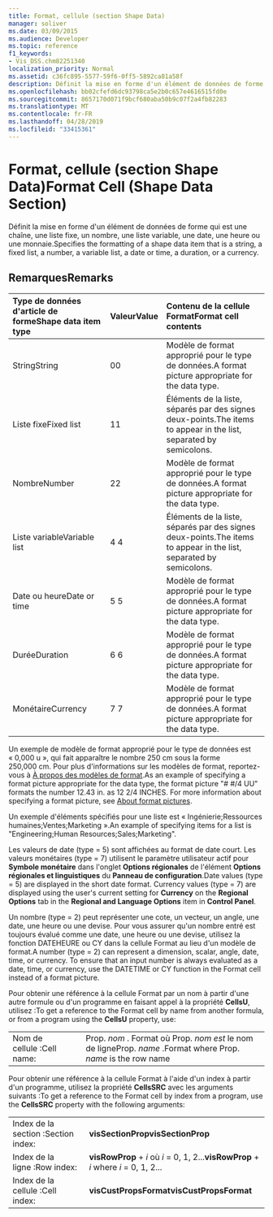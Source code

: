 ```yaml
---
title: Format, cellule (section Shape Data)
manager: soliver
ms.date: 03/09/2015
ms.audience: Developer
ms.topic: reference
f1_keywords:
- Vis_DSS.chm82251340
localization_priority: Normal
ms.assetid: c36fc895-5577-59f6-0ff5-5892ca81a58f
description: Définit la mise en forme d'un élément de données de forme qui est une chaîne, une liste fixe, un nombre, une liste variable, une date, une heure ou une monnaie.
ms.openlocfilehash: bb02cfefd6dc93798ca5e2b0c657e4616515fd0e
ms.sourcegitcommit: 8657170d071f9bcf680aba50b9c07f2a4fb82283
ms.translationtype: MT
ms.contentlocale: fr-FR
ms.lasthandoff: 04/28/2019
ms.locfileid: "33415361"
---
```

# <a name="format-cell-shape-data-section"></a><span data-ttu-id="a2f39-103">Format, cellule (section Shape Data)</span><span class="sxs-lookup"><span data-stu-id="a2f39-103">Format Cell (Shape Data Section)</span></span>

<span data-ttu-id="a2f39-104">Définit la mise en forme d'un élément de données de forme qui est une chaîne, une liste fixe, un nombre, une liste variable, une date, une heure ou une monnaie.</span><span class="sxs-lookup"><span data-stu-id="a2f39-104">Specifies the formatting of a shape data item that is a string, a fixed list, a number, a variable list, a date or time, a duration, or a currency.</span></span>
  
## <a name="remarks"></a><span data-ttu-id="a2f39-105">Remarques</span><span class="sxs-lookup"><span data-stu-id="a2f39-105">Remarks</span></span>

|<span data-ttu-id="a2f39-106">**Type de données d'article de forme**</span><span class="sxs-lookup"><span data-stu-id="a2f39-106">**Shape data item type**</span></span>|<span data-ttu-id="a2f39-107">**Valeur**</span><span class="sxs-lookup"><span data-stu-id="a2f39-107">**Value**</span></span>|<span data-ttu-id="a2f39-108">**Contenu de la cellule Format**</span><span class="sxs-lookup"><span data-stu-id="a2f39-108">**Format cell contents**</span></span>|
|:-----|:-----|:-----|
| <span data-ttu-id="a2f39-109">String</span><span class="sxs-lookup"><span data-stu-id="a2f39-109">String</span></span>  <br/> | <span data-ttu-id="a2f39-110">0</span><span class="sxs-lookup"><span data-stu-id="a2f39-110">0</span></span>  <br/> | <span data-ttu-id="a2f39-111">Modèle de format approprié pour le type de données.</span><span class="sxs-lookup"><span data-stu-id="a2f39-111">A format picture appropriate for the data type.</span></span>  <br/> |
| <span data-ttu-id="a2f39-112">Liste fixe</span><span class="sxs-lookup"><span data-stu-id="a2f39-112">Fixed list</span></span>  <br/> | <span data-ttu-id="a2f39-113">1</span><span class="sxs-lookup"><span data-stu-id="a2f39-113">1</span></span>  <br/> | <span data-ttu-id="a2f39-114">Éléments de la liste, séparés par des signes deux-points.</span><span class="sxs-lookup"><span data-stu-id="a2f39-114">The items to appear in the list, separated by semicolons.</span></span>  <br/> |
| <span data-ttu-id="a2f39-115">Nombre</span><span class="sxs-lookup"><span data-stu-id="a2f39-115">Number</span></span>  <br/> | <span data-ttu-id="a2f39-116">2</span><span class="sxs-lookup"><span data-stu-id="a2f39-116">2</span></span>  <br/> | <span data-ttu-id="a2f39-117">Modèle de format approprié pour le type de données.</span><span class="sxs-lookup"><span data-stu-id="a2f39-117">A format picture appropriate for the data type.</span></span>  <br/> |
| <span data-ttu-id="a2f39-118">Liste variable</span><span class="sxs-lookup"><span data-stu-id="a2f39-118">Variable list</span></span>  <br/> | <span data-ttu-id="a2f39-119">4 </span><span class="sxs-lookup"><span data-stu-id="a2f39-119">4</span></span>  <br/> | <span data-ttu-id="a2f39-120">Éléments de la liste, séparés par des signes deux-points.</span><span class="sxs-lookup"><span data-stu-id="a2f39-120">The items to appear in the list, separated by semicolons.</span></span>  <br/> |
| <span data-ttu-id="a2f39-121">Date ou heure</span><span class="sxs-lookup"><span data-stu-id="a2f39-121">Date or time</span></span>  <br/> | <span data-ttu-id="a2f39-122">5 </span><span class="sxs-lookup"><span data-stu-id="a2f39-122">5</span></span>  <br/> | <span data-ttu-id="a2f39-123">Modèle de format approprié pour le type de données.</span><span class="sxs-lookup"><span data-stu-id="a2f39-123">A format picture appropriate for the data type.</span></span>  <br/> |
| <span data-ttu-id="a2f39-124">Durée</span><span class="sxs-lookup"><span data-stu-id="a2f39-124">Duration</span></span>  <br/> | <span data-ttu-id="a2f39-125">6 </span><span class="sxs-lookup"><span data-stu-id="a2f39-125">6</span></span>  <br/> | <span data-ttu-id="a2f39-126">Modèle de format approprié pour le type de données.</span><span class="sxs-lookup"><span data-stu-id="a2f39-126">A format picture appropriate for the data type.</span></span>  <br/> |
| <span data-ttu-id="a2f39-127">Monétaire</span><span class="sxs-lookup"><span data-stu-id="a2f39-127">Currency</span></span>  <br/> | <span data-ttu-id="a2f39-128">7 </span><span class="sxs-lookup"><span data-stu-id="a2f39-128">7</span></span>  <br/> | <span data-ttu-id="a2f39-129">Modèle de format approprié pour le type de données.</span><span class="sxs-lookup"><span data-stu-id="a2f39-129">A format picture appropriate for the data type.</span></span>  <br/> |
   
<span data-ttu-id="a2f39-p101">Un exemple de modèle de format approprié pour le type de données est « 0,000 u », qui fait apparaître le nombre 250 cm sous la forme 250,000 cm. Pour plus d'informations sur les modèles de format, reportez-vous à [À propos des modèles de format](about-format-pictures.md).</span><span class="sxs-lookup"><span data-stu-id="a2f39-p101">As an example of specifying a format picture appropriate for the data type, the format picture "# #/4 UU" formats the number 12.43 in. as 12 2/4 INCHES. For more information about specifying a format picture, see [About format pictures](about-format-pictures.md).</span></span>
  
<span data-ttu-id="a2f39-133">Un exemple d'éléments spécifiés pour une liste est « Ingénierie;Ressources humaines;Ventes;Marketing ».</span><span class="sxs-lookup"><span data-stu-id="a2f39-133">An example of specifying items for a list is "Engineering;Human Resources;Sales;Marketing".</span></span>
  
<span data-ttu-id="a2f39-p102">Les valeurs de date (type = 5) sont affichées au format de date court. Les valeurs monétaires (type = 7) utilisent le paramètre utilisateur actif pour **Symbole monétaire** dans l'onglet **Options régionales** de l'élément **Options régionales et linguistiques** du **Panneau de configuration**.</span><span class="sxs-lookup"><span data-stu-id="a2f39-p102">Date values (type = 5) are displayed in the short date format. Currency values (type = 7) are displayed using the user's current setting for **Currency** on the **Regional Options** tab in the **Regional and Language Options** item in **Control Panel**.</span></span>
  
<span data-ttu-id="a2f39-p103">Un nombre (type = 2) peut représenter une cote, un vecteur, un angle, une date, une heure ou une devise. Pour vous assurer qu'un nombre entré est toujours évalué comme une date, une heure ou une devise, utilisez la fonction DATEHEURE ou CY dans la cellule Format au lieu d'un modèle de format.</span><span class="sxs-lookup"><span data-stu-id="a2f39-p103">A number (type = 2) can represent a dimension, scalar, angle, date, time, or currency. To ensure that an input number is always evaluated as a date, time, or currency, use the DATETIME or CY function in the Format cell instead of a format picture.</span></span>
  
<span data-ttu-id="a2f39-138">Pour obtenir une référence à la cellule Format par un nom à partir d'une autre formule ou d'un programme en faisant appel à la propriété **CellsU**, utilisez :</span><span class="sxs-lookup"><span data-stu-id="a2f39-138">To get a reference to the Format cell by name from another formula, or from a program using the **CellsU** property, use:</span></span> 
  
|||
|:-----|:-----|
| <span data-ttu-id="a2f39-139">Nom de cellule :</span><span class="sxs-lookup"><span data-stu-id="a2f39-139">Cell name:</span></span>  <br/> | <span data-ttu-id="a2f39-140">Prop.  *nom*  . Format où Prop.  *nom est*  le nom de ligne</span><span class="sxs-lookup"><span data-stu-id="a2f39-140">Prop.  *name*  .Format            where Prop.  *name*  is the row name</span></span>  <br/> |
   
<span data-ttu-id="a2f39-141">Pour obtenir une référence à la cellule Format à l'aide d'un index à partir d'un programme, utilisez la propriété **CellsSRC** avec les arguments suivants :</span><span class="sxs-lookup"><span data-stu-id="a2f39-141">To get a reference to the Format cell by index from a program, use the **CellsSRC** property with the following arguments:</span></span> 
  
|||
|:-----|:-----|
| <span data-ttu-id="a2f39-142">Index de la section :</span><span class="sxs-lookup"><span data-stu-id="a2f39-142">Section index:</span></span>  <br/> |<span data-ttu-id="a2f39-143">**visSectionProp**</span><span class="sxs-lookup"><span data-stu-id="a2f39-143">**visSectionProp**</span></span> <br/> |
| <span data-ttu-id="a2f39-144">Index de la ligne :</span><span class="sxs-lookup"><span data-stu-id="a2f39-144">Row index:</span></span>  <br/> |<span data-ttu-id="a2f39-145">**visRowProp**  +   *i* où *i* = 0, 1, 2...</span><span class="sxs-lookup"><span data-stu-id="a2f39-145">**visRowProp** +  *i*            where  *i*  = 0, 1, 2...</span></span>  <br/> |
| <span data-ttu-id="a2f39-146">Index de la cellule :</span><span class="sxs-lookup"><span data-stu-id="a2f39-146">Cell index:</span></span>  <br/> |<span data-ttu-id="a2f39-147">**visCustPropsFormat**</span><span class="sxs-lookup"><span data-stu-id="a2f39-147">**visCustPropsFormat**</span></span> <br/> |
   

